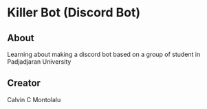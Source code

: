 # Killer Bot (Discord Bot)

## About
Learning about making a discord bot based on a group of student in Padjadjaran University

## Creator
Calvin C Montolalu